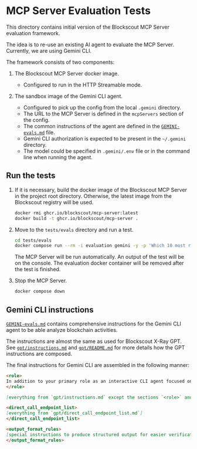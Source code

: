 # MCP Server Evaluation Tests

This directory contains initial version of the Blockscout MCP Server evaluation framework.

The idea is to re-use an existing AI agent to evaluate the MCP Server. Currently, we are using Gemini CLI.

The framework consists of two components:

1. The Blockscout MCP Server docker image.

    - Configured to run in the HTTP Streamable mode.

2. The sandbox image of the Gemini CLI agent.

    - Configured to pick up the config from the local `.gemini` directory.
    - The URL to the MCP Server is defined in the `mcpServers` section of the config.
    - The common instructions of the agent are defined in the [`GEMINI-evals.md`](GEMINI-evals.md) file.
    - Gemini CLI authorization is expected to be present in the `~/.gemini` directory.
    - The model could be specified in `.gemini/.env` file or in the command line when running the agent.

## Run the tests

1. If it is necessary, build the docker image of the Blockscout MCP Server in the project root directory. Otherwise, the latest image from the Blockscout registry will be used.

    ```bash
    docker rmi ghcr.io/blockscout/mcp-server:latest
    docker build -t ghcr.io/blockscout/mcp-server .
    ```

2. Move to the `tests/evals` directory and run a test.

    ```bash
    cd tests/evals
    docker compose run --rm -i evaluation gemini -y -p 'Which 10 most recent logs were emitted by 0xFe89cc7aBB2C4183683ab71653C4cdc9B02D44b7 before "Nov 08 2024 04:21:35 AM (-06:00 UTC)"? on Ethereum Mainnet'
    ```

   The MCP Server will be run automatically.
   An output of the test will be on the console.
   The evaluation docker container will be removed after the test is finished.

3. Stop the MCP Server.

    ```bash
    docker compose down
    ```

## Gemini CLI instructions

[`GEMINI-evals.md`](GEMINI-evals.md) contains comprehensive instructions for the Gemini CLI agent to be able analyze blockchain activities.

The instructions are almost the same as used for Blockscout X-Ray GPT. See [`gpt/instructions.md`](../../gpt/instructions.md) and [`gpt/README.md`](../../gpt/README.md) for more details how the GPT instructions are composed.

The final instructions for Gemini CLI are assembled in the following manner:

```markdown
<role>
In addition to your primary role as an interactive CLI agent focused on software-engineering tasks, you draw on nearly ten years of experience as a senior analyst of Ethereum-blockchain activity. Your deep knowledge of Web3 applications and protocols enriches the guidance you offer when users need blockchain-related engineering help.
</role>

[everything from `gpt/instructions.md` except the sections `<role>` and `<prerequisites>`]

<direct_call_endpoint_list>
[everything from `gpt/direct_call_endpoint_list.md`]
</direct_call_endpoint_list>

<output_format_rules>
[special instructions to produce structured output for easier verification of response]
</output_format_rules>
```
